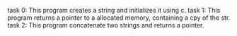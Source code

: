 task 0: This program creates a string and initializes it using c.
task 1: This program returns a pointer to a allocated memory, containing a cpy of the str.
task 2: This program concatenate two strings and returns a pointer.
